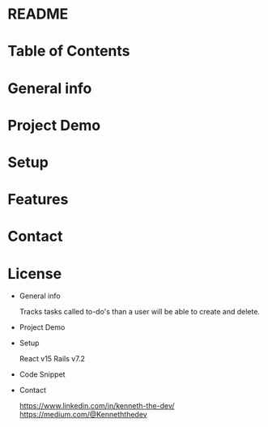 # README

# Table of Contents 
#   General info 
#   Project Demo 
#   Setup
#   Features 
#   Contact 
#   License


*  General info

     Tracks tasks called to-do's than a user will be able to create and delete. 
     
*   Project Demo 

*   Setup

    React v15 
    Rails v7.2
    


* Code Snippet




*   Contact 
    
    https://www.linkedin.com/in/kenneth-the-dev/
    https://medium.com/@Kenneththedev

